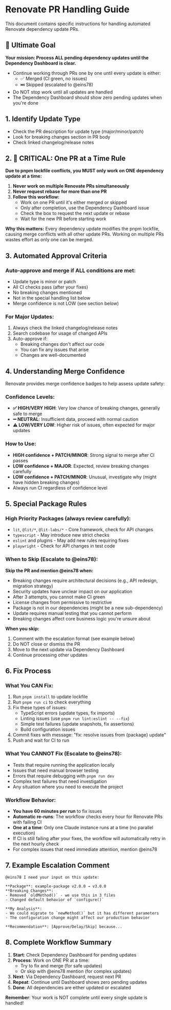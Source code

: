 # Renovate PR Handling Guide

This document contains specific instructions for handling automated Renovate dependency update PRs.

## 🎯 Ultimate Goal

**Your mission: Process ALL pending dependency updates until the Dependency Dashboard is clear.**

- Continue working through PRs one by one until every update is either:
  - ✅ Merged (CI green, no issues)
  - ⏭️ Skipped (escalated to @eins78)
- Do NOT stop work until all updates are handled
- The Dependency Dashboard should show zero pending updates when you're done

## 1. Identify Update Type
- Check the PR description for update type (major/minor/patch)
- Look for breaking changes section in PR body
- Check linked changelog/release notes

## 2. 🚨 CRITICAL: One PR at a Time Rule

**Due to pnpm lockfile conflicts, you MUST only work on ONE dependency update at a time:**

1. **Never work on multiple Renovate PRs simultaneously**
2. **Never request rebase for more than one PR**
3. **Follow this workflow:**
   - Work on one PR until it's either merged or skipped
   - Only after completion, use the Dependency Dashboard issue
   - Check the box to request the next update or rebase
   - Wait for the new PR before starting work

**Why this matters:** Every dependency update modifies the pnpm lockfile, causing merge conflicts with all other update PRs. Working on multiple PRs wastes effort as only one can be merged.

## 3. Automated Approval Criteria

### Auto-approve and merge if ALL conditions are met:
- Update type is minor or patch
- All CI checks pass (after your fixes)
- No breaking changes mentioned
- Not in the special handling list below
- Merge confidence is not LOW (see section below)

### For Major Updates:
1. Always check the linked changelog/release notes
2. Search codebase for usage of changed APIs
3. Auto-approve if:
   - Breaking changes don't affect our code
   - You can fix any issues that arise
   - Changes are well-documented

## 4. Understanding Merge Confidence

Renovate provides merge confidence badges to help assess update safety:

### Confidence Levels:
- **✅ HIGH/VERY HIGH**: Very low chance of breaking changes, generally safe to merge
- **➖ NEUTRAL**: Insufficient data, proceed with normal caution
- **⚠️ LOW/VERY LOW**: Higher risk of issues, often expected for major updates

### How to Use:
- **HIGH confidence + PATCH/MINOR**: Strong signal to merge after CI passes
- **LOW confidence + MAJOR**: Expected, review breaking changes carefully
- **LOW confidence + PATCH/MINOR**: Unusual, investigate why (might have hidden breaking changes)
- Always run CI regardless of confidence level

## 5. Special Package Rules

### High Priority Packages (always review carefully):
- `lit`, `@lit/*`, `@lit-labs/*` - Core framework, check for API changes
- `typescript` - May introduce new strict checks
- `eslint` and plugins - May add new rules requiring fixes
- `playwright` - Check for API changes in test code

### When to Skip (Escalate to @eins78):

**Skip the PR and mention @eins78 when:**
- Breaking changes require architectural decisions (e.g., API redesign, migration strategy)
- Security updates have unclear impact on our application
- After 3 attempts, you cannot make CI green
- License changes from permissive to restrictive
- Package is not in our dependencies (might be a new sub-dependency)
- Update requires manual testing that you cannot perform
- Breaking changes affect core business logic you're unsure about

**When you skip:** 
1. Comment with the escalation format (see example below)
2. Do NOT close or dismiss the PR
3. Move to the next update via Dependency Dashboard
4. Continue processing other updates

## 6. Fix Process

### What You CAN Fix:
1. Run `pnpm install` to update lockfile
2. Run `pnpm run ci` to check everything
3. Fix these types of issues:
   - TypeScript errors (update types, fix imports)
   - Linting issues (use `pnpm run lint:eslint -- --fix`)
   - Simple test failures (update snapshots, fix assertions)
   - Build configuration issues
4. Commit fixes with message: "fix: resolve issues from {package} update"
5. Push and wait for CI to run

### What You CANNOT Fix (Escalate to @eins78):
- Tests that require running the application locally
- Issues that need manual browser testing
- Errors that require debugging with `pnpm run dev`
- Complex test failures that need investigation
- Any situation where you need to execute the project

### Workflow Behavior:
- **You have 60 minutes per run** to fix issues
- **Automatic re-runs**: The workflow checks every hour for Renovate PRs with failing CI
- **One at a time**: Only one Claude instance runs at a time (no parallel execution)
- If CI is still failing after your fixes, the workflow will automatically retry in the next hourly check
- For complex issues that need immediate attention, mention @eins78

## 7. Example Escalation Comment
```
@eins78 I need your input on this update:

**Package**: example-package v2.0.0 → v3.0.0
**Breaking Changes**:
- Removed `oldMethod()` - we use this in 3 files
- Changed default behavior of `configure()` 

**My Analysis**:
- We could migrate to `newMethod()` but it has different parameters
- The configuration change might affect our production behavior

**Recommendation**: [Approve/Delay/Skip] because...
```

## 8. Complete Workflow Summary

1. **Start**: Check Dependency Dashboard for pending updates
2. **Process**: Work on ONE PR at a time:
   - Try to fix and merge (for safe updates)
   - Or skip with @eins78 mention (for complex updates)
3. **Next**: Via Dependency Dashboard, request next PR
4. **Repeat**: Continue until Dashboard shows zero pending updates
5. **Done**: All dependencies are either updated or escalated

**Remember**: Your work is NOT complete until every single update is handled!